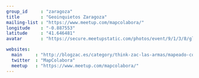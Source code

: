 ```yaml
---
group_id     : "zaragoza"
title        : "Geoinquietos Zaragoza"
mailing-list : "https://www.meetup.com/mapcolabora/"
longitude    : "-0.887553"
latitude     : "41.646481"
avatar       : "https://secure.meetupstatic.com/photos/event/9/1/3/8/global_456457176.jpeg"

websites:
  main     : "http://blogzac.es/category/think-zac-las-armas/mapeado-colaborativo/"
  twitter  : "MapColabora"
  meetup   : "https://www.meetup.com/mapcolabora/"
---
```

